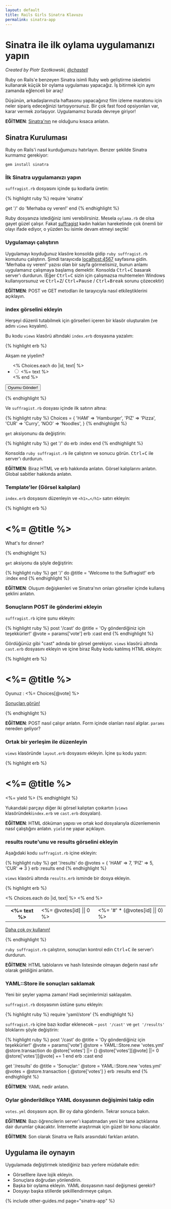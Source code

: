 ```yaml
---
layout: default
title: Rails Girls Sinatra Klavuzu
permalink: sinatra-app
---
```


# Sinatra ile ilk oylama uygulamanızı yapın

*Created by Piotr Szotkowski, [@chastell](https://twitter.com/chastell)*

Ruby on Rails'e benzeyen Sinatra isimli Ruby web geliştirme iskeletini kullanarak küçük bir oylama uygulaması yapacağız. İş bitirmek için aynı zamanda eğlenceli bir araç!

Düşünün, arkadaşlarınızla haftasonu yapacağınız film izleme maratonu için neler sipariş edeceğinizi tartışıyorsunuz. Bir çok fast food opsiyonları var, karar vermek zorlaşıyor. Uygulamamız burada devreye giriyor!

__EĞİTMEN__: [Sinatra'nın](http://www.sinatrarb.com) ne olduğunu kısaca anlatın.

## Sinatra Kuruluması

Ruby on Rails'i nasıl kurduğumuzu hatırlayın. Benzer şekilde Sinatra kurmamız gerekiyor:

`gem install sinatra`

### İlk Sinatra uygulamanızı yapın

`suffragist.rb` dosyasını içinde şu kodlarla üretin:

{% highlight ruby %}
require 'sinatra'

get '/' do
  'Merhaba oy veren!'
end
{% endhighlight %}


Ruby dosyanıza istediğiniz ismi verebilirsiniz. Mesela `oylama.rb` de olsa gayet güzel çalışır. Fakat [suffragist](http://www.vocabulary.com/dictionary/suffragist) kadın hakları hareketinde çok önemli bir olayı ifade ediyor, o yüzden bu isimle devam etmeyi seçtik!  


### Uygulamayı çalıştırın

Uygulamayı koyduğunuz klasöre konsolda gidip `ruby suffragist.rb` komutunu çalıştırın.
Şimdi tarayıcıda <a href="localhost:4567" target="_blank">localhost:4567</a> sayfasına gidin. 'Merhaba oy veren!' yazısı olan bir sayfa görmelisiniz, bunun anlamı uygulamanız çalışmaya başlamış demektir. Konsolda <kbd>Ctrl</kbd>+<kbd>C</kbd> basarak server'ı durdurun. (Eğer <kbd>Ctrl</kbd>+<kbd>C</kbd> sizin için çalışmazsa muhtemelen Windows kullanıyorsunuz ve <kbd>Ctrl</kbd>+<kbd>Z</kbd>/ <kbd>Ctrl</kbd>+<kbd>Pause</kbd> / <kbd>Ctrl</kbd>+<kbd>Break</kbd> sorunu çözecektir)

__EĞİTMEN__: POST ve GET metodları ile tarayıcıyla nasıl etkileştiklerini açıklayın.



### index görselini ekleyin

Herşeyi düzenli tutabilmek için görselleri içeren bir klasör oluşturalım (ve adını `views` koyalım).

Bu kodu `views` klasörü altındaki `index.erb` dosyasına yazalım:

{% highlight erb %}
<!DOCTYPE html>
<html>
  <head>
    <meta charset='UTF-8' />
    <title>Suffragist</title>
    <link href='//netdna.bootstrapcdn.com/twitter-bootstrap/2.3.1/css/bootstrap-combined.min.css' rel='stylesheet' />
  </head>
  <body class='container'>
    <p>Akşam ne yiyelim?</p>
    <form action='cast' method='post'>
      <ul class='unstyled'>
        <% Choices.each do |id, text| %>
          <li>
            <label class='radio'>
              <input type='radio' name='vote' value='<%= id %>' id='vote_<%= id %>' />
              <%= text %>
            </label>
          </li>
        <% end %>
      </ul>
      <button type='submit' class='btn btn-primary'>Oyumu Gönder!</button>
    </form>
  </body>
</html>
{% endhighlight %}

Ve `suffragist.rb` dosyası içinde ilk satırın altına:

{% highlight ruby %}
Choices = {
  'HAM' => 'Hamburger',
  'PIZ' => 'Pizza',
  'CUR' => 'Curry',
  'NOO' => 'Noodles',
}
{% endhighlight %}

`get` aksiyonunu da değiştirin:

{% highlight ruby %}
get '/' do
  erb :index
end
{% endhighlight %}

Konsolda `ruby suffragist.rb` ile çalıştırın ve sonucu görün. <kbd>Ctrl</kbd>+<kbd>C</kbd> ile server'ı durdurun.

__EĞİTMEN__: Biraz HTML ve erb hakkında anlatın. Görsel kalıplarını anlatın. Global sabitler hakkında anlatın.



### Template'ler (Görsel kalıpları)

`index.erb` dosyasını düzenleyin ve `<h1>…</h1>` satırı ekleyin:

{% highlight erb %}
  <body class='container'>
    <h1><%= @title %></h1>
    <p>What's for dinner?</p>
{% endhighlight %}

`get` aksiyonu da şöyle değiştirin:

{% highlight ruby %}
get '/' do
  @title = 'Welcome to the Suffragist!'
  erb :index
end
{% endhighlight %}

__EĞİTMEN__: Oluşum değişkenleri ve Sinatra'nın onları görseller içinde kullanış şeklini anlatın.



### Sonuçların POST ile gönderimi ekleyin

`suffragist.rb` içine şunu ekleyin:

{% highlight ruby %}
post '/cast' do
  @title = 'Oy gönderdiğiniz için teşekkürler!'
  @vote  = params['vote']
  erb :cast
end
{% endhighlight %}

Gördüğünüz gibi "cast" adında bir görsel gerekiyor. `views` klasörü altında `cast.erb` dosyasını ekleyin ve içine biraz Ruby kodu katılmış HTML ekleyin:

{% highlight erb %}
<!DOCTYPE html>
<html>
  <head>
    <meta charset='UTF-8' />
    <title>Suffragist</title>
    <link href='//netdna.bootstrapcdn.com/twitter-bootstrap/2.3.1/css/bootstrap-combined.min.css' rel='stylesheet' />
  </head>
  <body class='container'>
    <h1><%= @title %></h1>
    <p>Oyunuz : <%= Choices[@vote] %></p>
    <p><a href='/results'>Sonuçları görün!</a></p>
  </body>
</html>
{% endhighlight %}

__EĞİTMEN__: POST nasıl çalışır anlatın. Form içinde olanları nasıl algılar. `params` nereden geliyor?



### Ortak bir yerleşim ile düzenleyin

`views` klasöründe `layout.erb` dosyasını ekleyin. İçine şu kodu yazın:

{% highlight erb %}
<!DOCTYPE html>
<html>
  <head>
    <meta charset='UTF-8' />
    <title>Suffragist</title>
    <link href='//netdna.bootstrapcdn.com/twitter-bootstrap/2.3.1/css/bootstrap-combined.min.css' rel='stylesheet' />
  </head>
  <body class='container'>
    <h1><%= @title %></h1>
    <%= yield %>
  </body>
</html>
{% endhighlight %}

Yukarıdaki parçayı diğer iki görsel kalıptan çoıkartın (`views` klasöründeki`index.erb` ve `cast.erb` dosyaları).

__EĞİTMEN__: HTML döküman yapısı ve ortak kod dosyalarıyla düzenlemenin nasıl çalıştığını anlatın. `yield` ne yapar açıklayın.



### results route'unu ve results görselini ekleyin

Aşağıdaki kodu `suffragist.rb` içine ekleyin:

{% highlight ruby %}
get '/results' do
  @votes = { 'HAM' => 7, 'PIZ' => 5, 'CUR' => 3 }
  erb :results
end
{% endhighlight %}

`views` klasörü altında `results.erb` isminde bir dosya ekleyin.

{% highlight erb %}
<table class='table table-hover table-striped'>
  <% Choices.each do |id, text| %>
    <tr>
      <th><%= text %></th>
      <td><%= @votes[id] || 0 %>
      <td><%= '#' * (@votes[id] || 0) %></td>
    </tr>
  <% end %>
</table>
<p><a href='/'>Daha çok oy kullanın!</a></p>
{% endhighlight %}

`ruby suffragist.rb` çalıştırın, sonuçları kontrol edin 
<kbd>Ctrl</kbd>+<kbd>C</kbd> ile server'ı durdurun.

__EĞİTMEN__: HTML tablolarını ve hash listesinde olmayan değerin nasıl sıfır olarak
geldiğini anlatın.



### YAML::Store ile sonuçları saklamak

Yeni bir şeyler yapma zamanı! Hadi seçimlerimizi saklayalım.

`suffragist.rb` dosyasının üstüne şunu ekleyin:

{% highlight ruby %}
require 'yaml/store'
{% endhighlight %}

`suffragist.rb` içine bazı kodlar eklenecek – 
`post '/cast'` ve `get '/results'` bloklarını şöyle değiştirin:

{% highlight ruby %}
post '/cast' do
  @title = 'Oy gönderdiğiniz için teşekkürler!'
  @vote  = params['vote']
  @store = YAML::Store.new 'votes.yml'
  @store.transaction do
    @store['votes'] ||= {}
    @store['votes'][@vote] ||= 0
    @store['votes'][@vote] += 1
  end
  erb :cast
end

get '/results' do
  @title = 'Sonuçlar:'
  @store = YAML::Store.new 'votes.yml'
  @votes = @store.transaction { @store['votes'] }
  erb :results
end
{% endhighlight %}

__EĞİTMEN__: YAML nedir anlatın.


### Oylar gönderildikçe YAML dosyasının değişimini takip edin

`votes.yml` dosyasını açın. Bir oy daha gönderin. Tekrar sonuca bakın.

__EĞİTMEN__: Bazı öğrencilerin server'ı kapatmadan yeni bir tane açtıklarına dair 
durumlar çıkacaktır. İnternette araştırmak için güzel bir konu olacaktır.

__EĞİTMEN__: Son olarak Sinatra ve Rails arasındaki farkları anlatın.



## Uygulama ile oynayın

Uygulamada değiştirmek istediğiniz bazı yerlere müdahale edin:

* Görselllere ilave lojik ekleyin.
* Sonuçlara doğrudan yönlendirin.
* Başka bir oylama ekleyin. YAML dosyasının nasıl değişmesi gerekir?
* Dosyayı başka stillerde şekilllendirmeye çalışın.

{% include other-guides.md page="sinatra-app" %}
